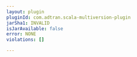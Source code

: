 ```yaml
---
layout: plugin
pluginId: com.adtran.scala-multiversion-plugin
jarSha1: INVALID
isJarAvailable: false
error: NONE
violations: []

---
```

